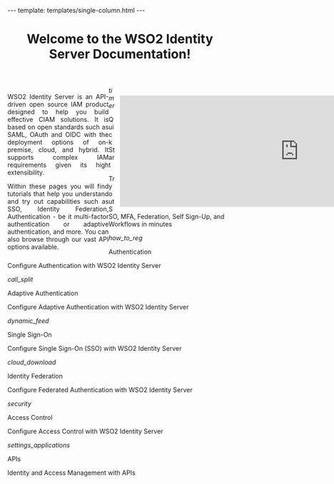 --- template: templates/single-column.html ---

<link href="https://fonts.googleapis.com/icon?family=Material+Icons" rel="stylesheet" />
<div>
    <header>
        <h1>Welcome to the WSO2 Identity Server Documentation!</h1>
    </header>
    <div class="md-main md-content" style="float:left; width: 45%;  text-align:justify; max-height:100%; ">
        <p>WSO2 Identity Server is an API-driven open source IAM product designed to help you build effective CIAM solutions. It is based on open standards such as SAML, OAuth and OIDC with the deployment options of on-premise, cloud, and hybrid. It supports complex IAM requirements given its high extensibility.</p>
        <p>Within these pages you will find tutorials that help you understand and try out capabilities such as SSO, Identity Federation, Authentication - be it multi-factor authentication or adaptive authentication, and more. You can also browse through our vast API options available. </p>
    </div>
    <div class="md-main md-content " style="float:right; width: 55%; align:right;  flex-shrink: 0;min-width: 40%; max-height: 100%; max-width:50%; margin-left:10px; margin-top:20px">
        <iframe width="800" height="250" src="https://www.youtube.com/embed/QUlcGOOdXU8" frameborder="0" allow="accelerometer; autoplay; encrypted-media; gyroscope; picture-in-picture" allowfullscreen></iframe>
    </div>
    <div>
        <div class="content">
            <!-- begin card -->
            <div class="card-wrapper">
                <div class="card" onclick="location.href='get-started/quick-start-guide';">
                    <div class="line"></div>
                    <div class="icon">
                        <i class="material-icons md-36">timer</i>
                    </div>
                    <div class="card-content">
                        <p class="title">Quick Start</p>
                        <a href="http://www.google.com"></a>
                        <p class="hint">Try out SSO, MFA, Federation, Self Sign-Up, and Workflows in minutes</p>
                    </div>
                </div>
            </div>
            <!-- end card -->
            <!-- begin card -->
            <div class="card-wrapper">
                <div class="card" onclick="location.href='learn/logging-in-to-your-application-via-identity-server-using-facebook-credentials';">
                    <div class="line"></div>
                    <div class="icon">
                        <i class="material-icons md-36">how_to_reg</i>
                    </div>
                    <div class="card-content">
                        <p class="title">Authentication</p>
                        <p class="hint">Configure Authentication with WSO2 Identity Server</p>
                    </div>
                </div>
            </div>
            <!-- end card -->
            <!-- begin card -->
            <div class="card-wrapper">
                <div class="card" onclick="location.href='learn/adaptive-authentication/';">
                    <div class="line"></div>
                    <div class="icon">
                        <i class="material-icons md-36">call_split</i>
                    </div>
                    <div class="card-content">
                        <p class="title">Adaptive Authentication</p>
                        <p class="hint">Configure Adaptive Authentication with WSO2 Identity Server</p>
                    </div>
                </div>
            </div>
            <!-- end card -->
            <!-- start card -->
            <div class="card-wrapper">
                <div class="card" onclick="location.href='learn/single-sign-on/';">
                    <div class="line"></div>
                    <div class="icon">
                        <i class="material-icons md-36">dynamic_feed</i>
                    </div>
                    <div class="card-content">
                        <p class="title">Single Sign-On</p>
                        <p class="hint">Configure Single Sign-On (SSO) with WSO2 Identity Server</p>
                    </div>
                </div>
            </div>
            <!-- end card -->
        </div>
        <div class="content flex-wrap">
            <!-- begin card -->
            <div class="card-wrapper">
                <div class="card" onclick="location.href='learn/identity-federation/';">
                    <div class="line"></div>
                    <div class="icon">
                        <i class="material-icons md-36">cloud_download</i>
                    </div>
                    <div class="card-content">
                        <p class="title">Identity Federation</p>
                        <p class="hint">Configure Federated Authentication with WSO2 Identity Server</p>
                    </div>
                </div>
            </div>
            <!-- end card -->
            <!-- begin card -->
            <div class="card-wrapper">
                <div class="card" onclick="location.href='learn/access-control/';">
                    <div class="line"></div>
                    <div class="icon">
                        <i class="material-icons md-36">security</i>
                    </div>
                    <div class="card-content">
                        <p class="title">Access Control</p>
                        <p class="hint">Configure Access Control with WSO2 Identity Server</p>
                    </div>
                </div>
            </div>
            <!-- end card -->
            <!-- begin card -->
            <div class="card-wrapper">
                <div class="card" onclick="location.href='develop/calling-admin-services/';">
                    <div class="line"></div>
                    <div class="icon">
                        <i class="material-icons md-36">settings_applications</i>
                    </div>
                    <div class="card-content">
                        <p class="title">APIs</p>
                        <p class="hint">Identity and Access Management with APIs</p>
                    </div>
                </div>
            </div>
            <!-- end card -->
            <!-- card for connectors -->
            <!-- end card -->
        </div>
    </div>
</div>
